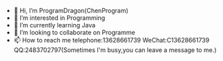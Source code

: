 - 👋 Hi, I’m ProgramDragon(ChenProgram)
- 👀 I’m interested in Programming
- 🌱 I’m currently learning Java
- 💞️ I’m looking to collaborate on Programme
- 📫 How to reach me telephone:13628661739 WeChat:C13628661739 QQ:2483702797(Sometimes I'm busy,you can leave a message to me.)

<!---
CC13628661739/CC13628661739 is a ✨ special ✨ repository because its `README.md` (this file) appears on your GitHub profile.
You can click the Preview link to take a look at your changes.
--->
